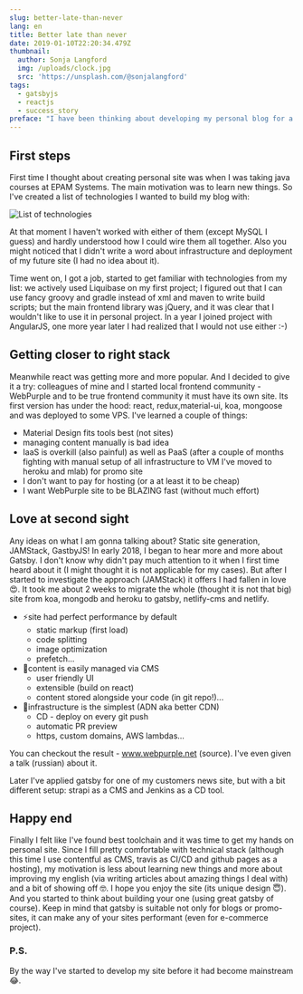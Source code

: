 ```yaml
---
slug: better-late-than-never
lang: en
title: Better late than never
date: 2019-01-10T22:20:34.479Z
thumbnail:
  author: Sonja Langford
  img: /uploads/clock.jpg
  src: 'https://unsplash.com/@sonjalangford'
tags:
  - gatsbyjs
  - reactjs
  - success_story
preface: "I have been thinking about developing my personal blog for a least 5 years already. Finally I have enough experience and comfortable toolchain. Here is my first try to post something here ✨\U0001F973\U0001F389"
---
```


## First steps

First time I thought about creating personal site was when I was taking java courses at EPAM Systems. The main motivation was to learn new things. So I've created a list of technologies I wanted to build my blog with:

![List of technologies](/uploads/blog-tech-stack.jpg 'Technologies')

At that moment I haven't worked with either of them (except MySQL I guess) and hardly understood how I could wire them all together. Also you might noticed that I didn't write a word about infrastructure and deployment of my future site (I had no idea about it).

Time went on, I got a job, started to get familiar with technologies from my list: we actively used Liquibase on my first project; I figured out that I can use fancy groovy and gradle instead of xml and maven to write build scripts; but the main frontend library was jQuery, and it was clear that I wouldn't like to use it in personal project. In a year I joined project with AngularJS, one more year later I had realized that I would not use either :-)

## Getting closer to right stack

Meanwhile react was getting more and more popular. And I decided to give it a try: colleagues of mine and I started local frontend community - WebPurple and to be true frontend community it must have its own site. Its first version has under the hood: react, redux,material-ui, koa, mongoose and was deployed to some VPS. I've learned a couple of things:

- Material Design fits tools best (not sites)
- managing content manually is bad idea
- IaaS is overkill (also painful) as well as PaaS (after a couple of months fighting with manual setup of all infrastructure to VM I've moved to heroku and mlab) for promo site
- I don't want to pay for hosting (or a at least it to be cheap)
- I want WebPurple site to be BLAZING fast (without much effort)

## Love at second sight

Any ideas on what I am gonna talking about? Static site generation, JAMStack, GastbyJS! In early 2018, I began to hear more and more about Gatsby. I don't know why didn't pay much attention to it when I first time heard about it (I might thought it is not applicable for my cases). But after I started to investigate the approach (JAMStack) it offers I had fallen in love 😍. It took me about 2 weeks to migrate the whole (thought it is not that big) site from koa, mongodb and heroku to gatsby, netlify-cms and netlify.

- ⚡️site had perfect performance by default
  - static markup (first load)
  - code splitting
  - image optimization
  - prefetch...
- 💃content is easily managed via CMS
  - user friendly UI
  - extensible (build on react)
  - content stored alongside your code (in git repo!)...
- 🙈infrastructure is the simplest (ADN aka better CDN)
  - CD - deploy on every git push
  - automatic PR preview
  - https, custom domains, AWS lambdas...

You can checkout the result - www.webpurple.net (source). I've even given a talk (russian) about it.

Later I've applied gatsby for one of my customers news site, but with a bit different setup: strapi as a CMS and Jenkins as a CD tool.

## Happy end

Finally I felt like I've found best toolchain and it was time to get my hands on personal site. Since I fill pretty comfortable with technical stack (although this time I use contentful as CMS, travis as CI/CD and github pages as a hosting), my motivation is less about learning new things and more about improving my english (via writing articles about amazing things I deal with) and a bit of showing off 🤓. I hope you enjoy the site (its unique design 😇). And you started to think about building your one (using great gatsby of course). Keep in mind that gatsby is suitable not only for blogs or promo-sites, it can make any of your sites performant (even for e-commerce project).

### P.S.

By the way I've started to develop my site before it had become mainstream 😂.
